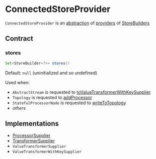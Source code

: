 # ConnectedStoreProvider

`ConnectedStoreProvider` is an [abstraction](#contract) of [providers](#implementations) of [StoreBuilders](#stores)

## Contract

### <span id="stores"> stores

```java
Set<StoreBuilder<?>> stores()
```

Default: `null` (uninitialized and so undefined)

Used when:

* `AbstractStream` is requested to [toValueTransformerWithKeySupplier](../kstream/AbstractStream.md#toValueTransformerWithKeySupplier)
* `Topology` is requested to [addProcessor](../Topology.md#addProcessor)
* `StatefulProcessorNode` is requested to [writeToTopology](StatefulProcessorNode.md#writeToTopology)
* _others_

## Implementations

* [ProcessorSupplier](ProcessorSupplier.md)
* [TransformerSupplier](TransformerSupplier.md)
* `ValueTransformerSupplier`
* `ValueTransformerWithKeySupplier`
